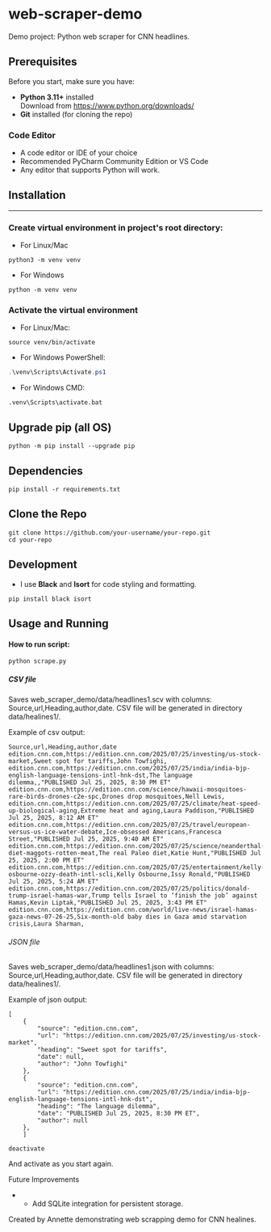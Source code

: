 # web-scraper-demo
Demo project: Python web scraper for CNN headlines.

## Prerequisites

Before you start, make sure you have:

- **Python 3.11+** installed  
  Download from https://www.python.org/downloads/  
- **Git** installed (for cloning the repo) 

### Code Editor

- A code editor or IDE of your choice
- Recommended  PyCharm Community Edition or VS Code
- Any editor that supports Python will work.


## Installation

---
### Create virtual environment in project's root directory:
- For Linux/Mac
```
python3 -m venv venv
```

- For Windows 

```
python -m venv venv
```


### Activate the virtual environment

- For Linux/Mac:

```commandline 
source venv/bin/activate
```

- For Windows PowerShell:

```powershell
.\venv\Scripts\Activate.ps1
```

- For Windows CMD:

```comandline
.venv\Scripts\activate.bat
```

## Upgrade pip (all OS)
```commandline
python -m pip install --upgrade pip
```

## Dependencies

```commandline
pip install -r requirements.txt
```

## Clone the Repo

```commandline
git clone https://github.com/your-username/your-repo.git
cd your-repo
```

## Development
 - I use **Black** and **Isort** for code styling and formatting.

```commandline
pip install black isort
```


## Usage and Running

#### How to run script:

```commandline
python scrape.py

```
##### CSV file

Saves web_scraper_demo/data/headlines1.scv with columns: Source,url,Heading,author,date.
CSV file will be generated in directory data/healines1/.

Example of csv output:

```
Source,url,Heading,author,date
edition.cnn.com,https://edition.cnn.com/2025/07/25/investing/us-stock-market,Sweet spot for tariffs,John Towfighi,
edition.cnn.com,https://edition.cnn.com/2025/07/25/india/india-bjp-english-language-tensions-intl-hnk-dst,The language dilemma,,"PUBLISHED Jul 25, 2025, 8:30 PM ET"
edition.cnn.com,https://edition.cnn.com/science/hawaii-mosquitoes-rare-birds-drones-c2e-spc,Drones drop mosquitoes,Nell Lewis,
edition.cnn.com,https://edition.cnn.com/2025/07/25/climate/heat-speed-up-biological-aging,Extreme heat and aging,Laura Paddison,"PUBLISHED Jul 25, 2025, 8:12 AM ET"
edition.cnn.com,https://edition.cnn.com/2025/07/25/travel/european-versus-us-ice-water-debate,Ice-obsessed Americans,Francesca Street,"PUBLISHED Jul 25, 2025, 9:40 AM ET"
edition.cnn.com,https://edition.cnn.com/2025/07/25/science/neanderthal-diet-maggots-rotten-meat,The real Paleo diet,Katie Hunt,"PUBLISHED Jul 25, 2025, 2:00 PM ET"
edition.cnn.com,https://edition.cnn.com/2025/07/25/entertainment/kelly-osbourne-ozzy-death-intl-scli,Kelly Osbourne,Issy Ronald,"PUBLISHED Jul 25, 2025, 5:24 AM ET"
edition.cnn.com,https://edition.cnn.com/2025/07/25/politics/donald-trump-israel-hamas-war,Trump tells Israel to ‘finish the job’ against Hamas,Kevin Liptak,"PUBLISHED Jul 25, 2025, 3:43 PM ET"
edition.cnn.com,https://edition.cnn.com/world/live-news/israel-hamas-gaza-news-07-26-25,Six-month-old baby dies in Gaza amid starvation crisis,Laura Sharman,
```


###### JSON file
Saves web_scraper_demo/data/headlines1.json with columns: Source,url,Heading,author,date.
CSV file will be generated in directory data/healines1/.

Example of json output:

```
[
    {
        "source": "edition.cnn.com",
        "url": "https://edition.cnn.com/2025/07/25/investing/us-stock-market",
        "heading": "Sweet spot for tariffs",
        "date": null,
        "author": "John Towfighi"
    },
    {
        "source": "edition.cnn.com",
        "url": "https://edition.cnn.com/2025/07/25/india/india-bjp-english-language-tensions-intl-hnk-dst",
        "heading": "The language dilemma",
        "date": "PUBLISHED Jul 25, 2025, 8:30 PM ET",
        "author": null
    },
    ]

```


```commandline
deactivate
```
And activate as you start again.

Future Improvements

 - - Add SQLite integration for persistent storage.

Created by Annette demonstrating web scrapping demo for CNN healines.








